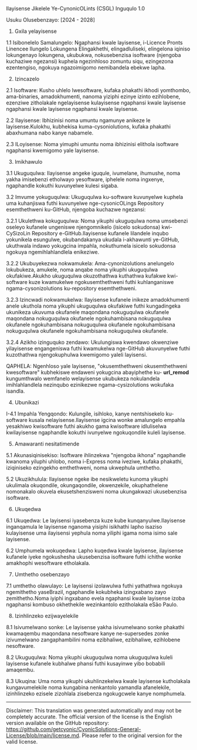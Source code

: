 Ilayisense Jikelele Ye-CynonicOLints (CSGL)
Inguqulo 1.0

Usuku Olusebenzayo: [2024 - 2028]

1. Gxila yelayisense

1.1 Isibonelelo Samalungelo: Ngaphansi kwale layisense, i-Licence Pronts Linencee Ilungelo Lokungena Elingakhethi, elingadluliseki, elingelona iqiniso lokungenayo lokungena, ukubukwa, nokusebenzisa isoftware (njengoba kuchaziwe ngezansi) kuphela ngezinhloso zomuntu siqu, ezingezona ezentengiso, ngokuya ngazoimigomo nemibandela ebekwe lapha.

2. Izincazelo

2.1 Isoftware: Kusho uhlelo lwesoftware, kufaka phakathi ikhodi yomthombo, ama-binaries, amadokhumenti, nanoma yiziphi ezinye izinto ezihlobene, ezenziwe zitholakale ngelayisense kulayisense ngaphansi kwale layisense ngaphansi kwale layisense ngaphansi kwale layisense.

2.2 Ilayisense: Ibhizinisi noma umuntu ngamunye anikeze le layisense.Kulokhu, kubhekisa kuma-cysoniolutions, kufaka phakathi abaxhumana nabo kanye nabamele.

2.3 ILoyisense: Noma yimuphi umuntu noma ibhizinisi elithola isoftware ngaphansi kwemigomo yale layisense.

3. Imikhawulo

3.1 Ukuguqulwa: Ilayisense angeke iguqule, ivumelane, ihumushe, noma yakha imisebenzi etholwayo yesoftware, iphelele noma ingxenye, ngaphandle kokuthi kuvunyelwe kulesi sigaba.

3.2 Imvume yokuguqulwa: Ukuguqulwa ku-software kuvunyelwe kuphela uma kuhanjiswa futhi kuvunyelwe nge-cysonicOLings Repository esemthethweni ku-GitHub, njengoba kuchazwe ngezansi:

3.2.1 Ukulethwa kokuguqulwa: Noma yikuphi ukuguqulwa noma umsebenzi oseleyo kufanele ungeniswe njengomnikelo (isicelo sokudonsa) kwi-CySizoLin Repository e-GitHub.Ilayisense kufanele lilandele inqubo yokunikela esungulwe, okubandakanya ukudala i-akhawunti ye-GitHub, ukuthwala indawo yokugcina impahla, nokuthumela isicelo sokudonsa ngokuya ngemihlahlandlela enikeziwe.

3.2.2 Ukubuyekezwa nokwamukela: Ama-cynonizolutions anelungelo lokubukeza, amukele, noma anqabe noma yikuphi ukuguqulwa okufakiwe.Akukho ukuguqulwa okuzothathwa kuthathwa kufakwe kwi-software kuze kwamukelwe ngokusemthethweni futhi kuhlanganiswe ngama-cysonizolutions ku-repository esemthethweni.

3.2.3 Izincwadi nokwamukelwa: Ilayisense kufanele inikeze amadokhumenti anele ukuthola noma yikuphi ukuguqulwa okufakiwe futhi kungadingeka ukunikeza ukuvuma okufanele maqondana nokuguqulwa okufanele maqondana nokuguqulwa okufanele ngokuhambisana nokuguqulwa okufanele ngokuhambisana nokuguqulwa okufanele ngokuhambisana nokuguqulwa okufanele ngokuhambisana nokuguqulwa okufanele.

3.2.4 Azikho izinguquko zendawo: Ukulungiswa kwendawo okwenziwe yilayisense engangeniswa futhi kwamukelwa nge-GitHub akuvunyelwe futhi kuzothathwa njengokuphulwa kwemigomo yaleli layisensi.

QAPHELA: Ngenhloso yale layisense, "okusemthethweni okusemthethweni kwesoftware" kubhekiswe endaweni yokugcina abayiphethe ku- __url_remod__ kungumthwalo wemfanelo welayisense ukubukeza nokulandela imihlahlandlela nezinqubo ezinikezwe ngama-cysizolutions wokufaka isandla.

4. Ubunikazi

I-4.1 Impahla Yengqondo: Kulungile, isihloko, kanye nentshisekelo ku-software kusala nelayisense.Ilayisense igcina wonke amalungelo empahla yesakhiwo kwisoftware futhi akukho gama kwisoftware idluliselwa kwilayisense ngaphandle kokuthi ivunyelwe ngokuqondile kuleli layisense.

5. Amawaranti nesitatimende

5.1 Akunasiqinisekiso: Isoftware ihlinzekwa "njengoba ikhona" ngaphandle kwanoma yiluphi uhlobo, noma i-Express noma iveziwe, kufaka phakathi, iziqiniseko ezingekho emthethweni, noma ukwephula umthetho.

5.2 Ukuzikhulula: Ilayisense ngeke ibe nesikweletu kunoma yikuphi ukulimala okuqondile, okungaqondile, okwenzekile, okuphathelene nomonakalo okuvela ekusetshenzisweni noma ukungakwazi ukusebenzisa isoftware.

6. Ukuqedwa

6.1 Ukuqedwa: Le layisensi iyasebenza kuze kube kunqanyulwe.Ilayisense inganqamula le layisense nganoma yisiphi isikhathi lapho isaziso kulayisense uma ilayisensi yephula noma yiliphi igama noma isimo sale layisense.

6.2 Umphumela wokuqedwa: Lapho kuqedwa kwale layisense, ilayisense kufanele iyeke ngokushesha ukusebenzisa isoftware futhi ichithe wonke amakhophi wesoftware etholakala.

7. Umthetho osebenzayo

7.1 umthetho olawulayo: Le layisensi izolawulwa futhi yathathwa ngokuya ngemithetho yaseBrazil, ngaphandle kokubheka izingxabano zayo zemithetho.Noma iyiphi ingxabano evela ngaphansi kwale layisense izoba ngaphansi kombuso okhethekile wezinkantolo ezitholakala eSão Paulo.

8. Izinhlinzeko ezijwayelekile

8.1 Isivumelwano sonke: Le layisense yakha isivumelwano sonke phakathi kwamaqembu maqondana nesoftware kanye ne-supersedes zonke izivumelwano zangaphambilini noma ezibhaliwe, ezibhaliwe, ezihlobene nesoftware.

8.2 Ukuguqulwa: Noma yikuphi ukuguqulwa noma ukuguqulwa kuleli layisense kufanele kubhalwe phansi futhi kusayinwe yibo bobabili amaqembu.

8.3 Ukuqina: Uma noma yikuphi ukuhlinzekelwa kwale layisense kutholakala kungavumelekile noma kungabina nenkantolo yamandla afanelekile, izinhlinzeko ezisele zizohlala zisebenza ngokugcwele kanye nomphumela.

---
Disclaimer: This translation was generated automatically and may not be completely accurate. The official version of the license is the English version available on the GitHub repository: https://github.com/getcyonic/CyonicSolutions-General-License/blob/main/license.md. Please refer to the original version for the valid license.